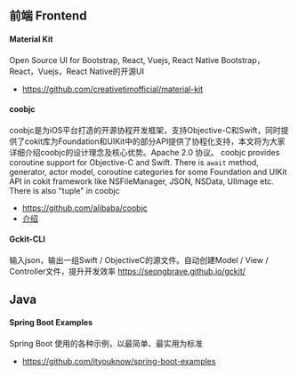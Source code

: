 ## 前端 Frontend

#### Material Kit
Open Source UI for Bootstrap, React, Vuejs, React Native
Bootstrap，React，Vuejs，React Native的开源UI
* https://github.com/creativetimofficial/material-kit

#### coobjc
coobjc是为iOS平台打造的开源协程开发框架，支持Objective-C和Swift，同时提供了cokit库为Foundation和UIKit中的部分API提供了协程化支持，本文将为大家详细介绍coobjc的设计理念及核心优势。Apache 2.0 协议。
coobjc provides coroutine support for Objective-C and Swift. There is `await` method, generator, actor model, coroutine categories for some Foundation and UIKit API in cokit framework like NSFileManager, JSON, NSData, UIImage etc. There is also "tuple"  in coobjc
* https://github.com/alibaba/coobjc
* [介绍](https://mp.weixin.qq.com/s/hXmkd0TqTrCD-4kYlZcqvQ)

#### Gckit-CLI
输入json，输出一组Swift / ObjectiveC的源文件。自动创建Model / View / Controller文件，提升开发效率
https://seongbrave.github.io/gckit/

## Java
#### Spring Boot Examples
Spring Boot 使用的各种示例，以最简单、最实用为标准
* https://github.com/ityouknow/spring-boot-examples
